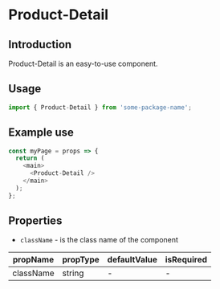 # Product-Detail

<!-- STORY -->

## Introduction

Product-Detail is an easy-to-use component.

## Usage

```javascript
import { Product-Detail } from 'some-package-name';
```

## Example use

```javascript
const myPage = props => {
  return (
    <main>
      <Product-Detail />
    </main>
  );
};
```

## Properties

- `className` - is the class name of the component

| propName  | propType | defaultValue | isRequired |
| --------- | -------- | ------------ | ---------- |
| className | string   | -            | -          |

